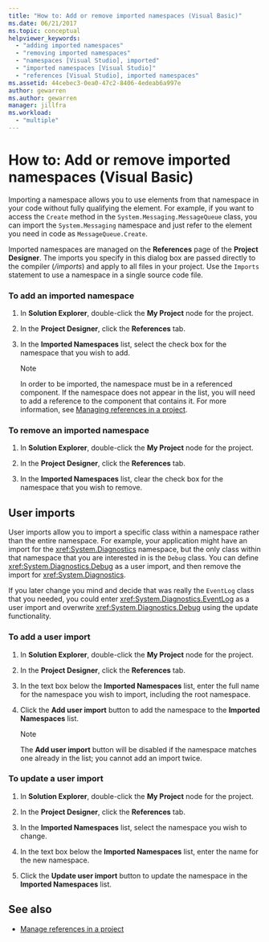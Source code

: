 ```yaml
---
title: "How to: Add or remove imported namespaces (Visual Basic)"
ms.date: 06/21/2017
ms.topic: conceptual
helpviewer_keywords:
  - "adding imported namespaces"
  - "removing imported namespaces"
  - "namespaces [Visual Studio], imported"
  - "imported namespaces [Visual Studio]"
  - "references [Visual Studio], imported namespaces"
ms.assetid: 44cebec3-0ea0-47c2-8406-4edeab6a997e
author: gewarren
ms.author: gewarren
manager: jillfra
ms.workload:
  - "multiple"
---
```

# How to: Add or remove imported namespaces (Visual Basic)

Importing a namespace allows you to use elements from that namespace in your code without fully qualifying the element. For example, if you want to access the `Create` method in the `System.Messaging.MessageQueue` class, you can import the `System.Messaging` namespace and just refer to the element you need in code as `MessageQueue.Create`.

 Imported namespaces are managed on the **References** page of the **Project Designer**. The imports you specify in this dialog box are passed directly to the compiler (*/imports*) and apply to all files in your project. Use the `Imports` statement to use a namespace in a single source code file.

### To add an imported namespace

1.  In **Solution Explorer**, double-click the **My Project** node for the project.

2.  In the **Project Designer**, click the **References** tab.

3.  In the **Imported Namespaces** list, select the check box for the namespace that you wish to add.

    > [!NOTE]
    >  In order to be imported, the namespace must be in a referenced component. If the namespace does not appear in the list, you will need to add a reference to the component that contains it. For more information, see [Managing references in a project](managing-references-in-a-project.md).

### To remove an imported namespace

1.  In **Solution Explorer**, double-click the **My Project** node for the project.

2.  In the **Project Designer**, click the **References** tab.

3.  In the **Imported Namespaces** list, clear the check box for the namespace that you wish to remove.

## User imports
 User imports allow you to import a specific class within a namespace rather than the entire namespace. For example, your application might have an import for the <xref:System.Diagnostics> namespace, but the only class within that namespace that you are interested in is the `Debug` class. You can define <xref:System.Diagnostics.Debug> as a user import, and then remove the import for <xref:System.Diagnostics>.

 If you later change you mind and decide that was really the `EventLog` class that you needed, you could enter <xref:System.Diagnostics.EventLog> as a user import and overwrite <xref:System.Diagnostics.Debug> using the update functionality.

### To add a user import

1.  In **Solution Explorer**, double-click the **My Project** node for the project.

2.  In the **Project Designer**, click the **References** tab.

3.  In the text box below the **Imported Namespaces** list, enter the full name for the namespace you wish to import, including the root namespace.

4.  Click the **Add user import** button to add the namespace to the **Imported Namespaces** list.

    > [!NOTE]
    > The **Add user import** button will be disabled if the namespace matches one already in the list; you cannot add an import twice.

### To update a user import

1.  In **Solution Explorer**, double-click the **My Project** node for the project.

2.  In the **Project Designer**, click the **References** tab.

3.  In the **Imported Namespaces** list, select the namespace you wish to change.

4.  In the text box below the **Imported Namespaces** list, enter the name for the new namespace.

5.  Click the **Update user import** button to update the namespace in the **Imported Namespaces** list.

## See also

- [Manage references in a project](../ide/managing-references-in-a-project.md)